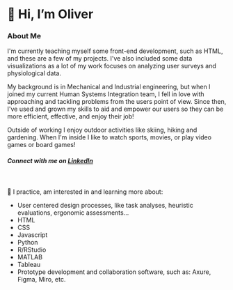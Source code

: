 <h1> 👋 Hi, I’m Oliver </h1>

<h3> About Me </h3>

I'm currently teaching myself some front-end development, such as HTML, and these are a few of my projects. I've also included some data visualizations as a lot of my work focuses on analyzing user surveys and physiological data. <br>

My background is in Mechanical and Industrial engineering, but when I joined my current Human Systems Integration team, I fell in love with approaching and tackling
problems from the users point of view.  Since then, I've used and grown my skills to aid and empower our users so they can be more efficient, effective, and 
enjoy their job!

Outside of working I enjoy outdoor activities like skiing, hiking and gardening.  When I'm inside I like to watch sports, movies, or play video games or board games!


<h5> Connect with me on <a href="https://www.linkedin.com/in/oliver-mestre-244b7021a/">LinkedIn </a> </h5>
<br>

🌱 I practice, am interested in and learning more about:
- User centered design processes, like task analyses, heuristic evaluations, ergonomic assessments... <br>
- HTML <br>
- CSS <br>
- Javascript <br> 
- Python <br>
- R/RStudio <br>
- MATLAB <br>
- Tableau <br>
- Prototype development and collaboration software, such as: Axure, Figma, Miro, etc. <br> <br>


<!---
ojmestre/ojmestre is a ✨ special ✨ repository because its `README.md` (this file) appears on your GitHub profile.
You can click the Preview link to take a look at your changes.
--->
